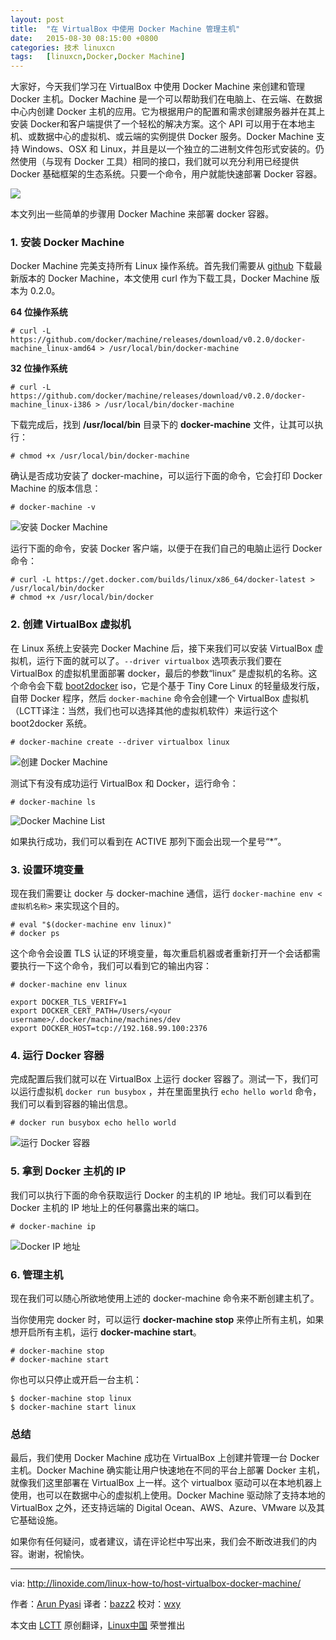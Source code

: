 ```yaml
---
layout: post
title:	"在 VirtualBox 中使用 Docker Machine 管理主机"
date:	2015-08-30 08:15:00 +0800 
categories:	技术 linuxcn 
tags:	[linuxcn,Docker,Docker Machine]
---
```



大家好，今天我们学习在 VirtualBox 中使用 Docker Machine 来创建和管理 Docker 主机。Docker Machine 是一个可以帮助我们在电脑上、在云端、在数据中心内创建 Docker 主机的应用。它为根据用户的配置和需求创建服务器并在其上安装 Docker和客户端提供了一个轻松的解决方案。这个 API 可以用于在本地主机、或数据中心的虚拟机、或云端的实例提供 Docker 服务。Docker Machine 支持 Windows、OSX 和 Linux，并且是以一个独立的二进制文件包形式安装的。仍然使用（与现有 Docker 工具）相同的接口，我们就可以充分利用已经提供 Docker 基础框架的生态系统。只要一个命令，用户就能快速部署 Docker 容器。


![](/Asserts/Images//attachment/album/201508/30/002024zukxaaaha9m77119.png)


本文列出一些简单的步骤用 Docker Machine 来部署 docker 容器。


### 1. 安装 Docker Machine


Docker Machine 完美支持所有 Linux 操作系统。首先我们需要从 [github](https://github.com/docker/machine/releases) 下载最新版本的 Docker Machine，本文使用 curl 作为下载工具，Docker Machine 版本为 0.2.0。


**64 位操作系统**



```
# curl -L https://github.com/docker/machine/releases/download/v0.2.0/docker-machine_linux-amd64 > /usr/local/bin/docker-machine

```

**32 位操作系统**



```
# curl -L https://github.com/docker/machine/releases/download/v0.2.0/docker-machine_linux-i386 > /usr/local/bin/docker-machine

```

下载完成后，找到 **/usr/local/bin** 目录下的 **docker-machine** 文件，让其可以执行：



```
# chmod +x /usr/local/bin/docker-machine

```

确认是否成功安装了 docker-machine，可以运行下面的命令，它会打印 Docker Machine 的版本信息：



```
# docker-machine -v

```

![安装 Docker Machine](/Asserts/Images//attachment/album/201508/30/002039i60xy2xuh8xu6zut.png)


运行下面的命令，安装 Docker 客户端，以便于在我们自己的电脑止运行 Docker 命令：



```
# curl -L https://get.docker.com/builds/linux/x86_64/docker-latest > /usr/local/bin/docker
# chmod +x /usr/local/bin/docker

```

### 2. 创建 VirtualBox 虚拟机


在 Linux 系统上安装完 Docker Machine 后，接下来我们可以安装 VirtualBox 虚拟机，运行下面的就可以了。`--driver virtualbox` 选项表示我们要在 VirtualBox 的虚拟机里面部署 docker，最后的参数“linux” 是虚拟机的名称。这个命令会下载 [boot2docker](https://github.com/boot2docker/boot2docker) iso，它是个基于 Tiny Core Linux 的轻量级发行版，自带 Docker 程序，然后 `docker-machine` 命令会创建一个 VirtualBox 虚拟机（LCTT译注：当然，我们也可以选择其他的虚拟机软件）来运行这个 boot2docker 系统。



```
# docker-machine create --driver virtualbox linux

```

![创建 Docker Machine](/Asserts/Images//attachment/album/201508/30/002040hpxgd0wci59c3z4p.png)


测试下有没有成功运行 VirtualBox 和 Docker，运行命令：



```
# docker-machine ls

```

![Docker Machine List](/Asserts/Images//attachment/album/201508/30/002040z5o3y8ip7sh71cyp.png)


如果执行成功，我们可以看到在 ACTIVE 那列下面会出现一个星号“\*”。


### 3. 设置环境变量


现在我们需要让 docker 与 docker-machine 通信，运行 `docker-machine env <虚拟机名称>` 来实现这个目的。



```
# eval "$(docker-machine env linux)"
# docker ps

```

这个命令会设置 TLS 认证的环境变量，每次重启机器或者重新打开一个会话都需要执行一下这个命令，我们可以看到它的输出内容：



```
# docker-machine env linux

export DOCKER_TLS_VERIFY=1
export DOCKER_CERT_PATH=/Users/<your username>/.docker/machine/machines/dev
export DOCKER_HOST=tcp://192.168.99.100:2376

```

### 4. 运行 Docker 容器


完成配置后我们就可以在 VirtualBox 上运行 docker 容器了。测试一下，我们可以运行虚拟机 `docker run busybox` ，并在里面里执行 `echo hello world` 命令，我们可以看到容器的输出信息。



```
# docker run busybox echo hello world

```

![运行 Docker 容器](/Asserts/Images//attachment/album/201508/30/002041lbeks9b3x953snzt.png)


### 5. 拿到 Docker 主机的 IP


我们可以执行下面的命令获取运行 Docker 的主机的 IP 地址。我们可以看到在 Docker 主机的 IP 地址上的任何暴露出来的端口。



```
# docker-machine ip

```

![Docker IP 地址](/Asserts/Images//attachment/album/201508/30/002041whn31p4jppj5s4hz.png)


### 6. 管理主机


现在我们可以随心所欲地使用上述的 docker-machine 命令来不断创建主机了。


当你使用完 docker 时，可以运行 **docker-machine stop** 来停止所有主机，如果想开启所有主机，运行 **docker-machine start**。



```
# docker-machine stop
# docker-machine start

```

你也可以只停止或开启一台主机：



```
$ docker-machine stop linux
$ docker-machine start linux

```

### 总结


最后，我们使用 Docker Machine 成功在 VirtualBox 上创建并管理一台 Docker 主机。Docker Machine 确实能让用户快速地在不同的平台上部署 Docker 主机，就像我们这里部署在 VirtualBox 上一样。这个 virtualbox 驱动可以在本地机器上使用，也可以在数据中心的虚拟机上使用。Docker Machine 驱动除了支持本地的 VirtualBox 之外，还支持远端的 Digital Ocean、AWS、Azure、VMware 以及其它基础设施。


如果你有任何疑问，或者建议，请在评论栏中写出来，我们会不断改进我们的内容。谢谢，祝愉快。




---


via: <http://linoxide.com/linux-how-to/host-virtualbox-docker-machine/>


作者：[Arun Pyasi](http://linoxide.com/author/arunp/) 译者：[bazz2](https://github.com/bazz2) 校对：[wxy](https://github.com/wxy)


本文由 [LCTT](https://github.com/LCTT/TranslateProject) 原创翻译，[Linux中国](https://linux.cn/) 荣誉推出
